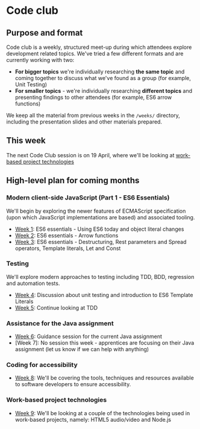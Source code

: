 # Code club

## Purpose and format

Code club is a weekly, structured meet-up during which attendees explore development related topics. We've tried a few different formats and are currently working with two: 

* **For bigger topics** we're individually researching **the same topic** and coming together to discuss what we've found as a group (for example, Unit Testing)
* **For smaller topics** - we're individually researching **different topics** and presenting findings to other attendees (for example, ES6 arrow functions)

We keep all the material from previous weeks in the `/weeks/` directory, including the presentation slides and other materials prepared. 

## This week

The next Code Club session is on 19 April, where we'll be looking at [work-based project technologies](weeks/week_nine/plan.md)

## High-level plan for coming months

### Modern client-side JavaScript (Part 1 - ES6 Essentials)

We'll begin by exploring the newer features of ECMAScript specification (upon which JavaScript implementations are based) and associated tooling.

* [Week 1](weeks/week_one/plan.md): ES6 essentials - Using ES6 today and object literal changes
* [Week 2](weeks/week_two/plan.md): ES6 essentials - Arrow functions
* [Week 3](weeks/week_three/plan.md): ES6 essentials - Destructuring, Rest parameters and Spread operators, Template literals, Let and Const

### Testing 

We'll explore modern approaches to testing including TDD, BDD, regression and automation tests.

* [Week 4](weeks/week_four/plan.md): Discussion about unit testing and introduction to ES6 Template Literals
* [Week 5](weeks/week_five/plan.md): Continue looking at TDD

### Assistance for the Java assignment

* [Week 6](weeks/week_six/plan.md): Guidance session for the current Java assignment
* [Week 7]: No session this week - apprentices are focusing on their Java assignment (let us know if we can help with anything)

### Coding for accessibility

* [Week 8](weeks/week_eight/plan.md): We'll be covering the tools, techniques and resources available to software developers to ensure accessibility. 

### Work-based project technologies

* [Week 9](weeks/week_nine/plan.md): We'll be looking at a couple of the technologies being used in work-based projects, namely: HTML5 audio/video and Node.js